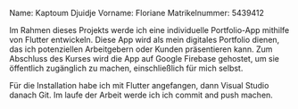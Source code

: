 Name: Kaptoum Djuidje
Vorname: Floriane
Matrikelnummer: 5439412

Im Rahmen dieses Projekts werde ich eine individuelle Portfolio-App mithilfe von Flutter entwickeln. Diese App wird als mein digitales Portfolio dienen, das ich potenziellen Arbeitgebern oder Kunden präsentieren kann. Zum Abschluss des Kurses wird die App auf Google Firebase gehostet, um sie öffentlich zugänglich zu machen, einschließlich für mich selbst.

Für die Installation habe ich mit Flutter angefangen, dann Visual Studio danach Git.
Im laufe der Arbeit werde ich ich commit and push machen.